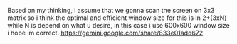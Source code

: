 Based on my thinking, i assume that we gonna scan the screen on 3x3 matrix so i think the optimal and efficient window size for this is in 2+(3xN) while N is depend on what u desire, in this case i use 600x600 window size i hope im correct.
https://gemini.google.com/share/833e01add672